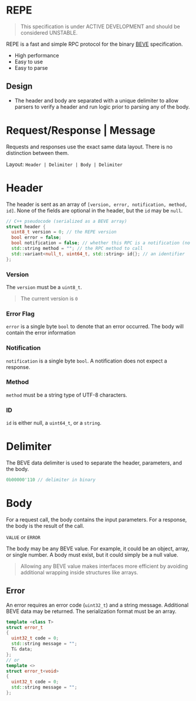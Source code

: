 # REPE

> This specification is under ACTIVE DEVELOPMENT and should be considered UNSTABLE.

REPE is a fast and simple RPC protocol for the binary [BEVE](https://github.com/stephenberry/beve) specification.

- High performance
- Easy to use
- Easy to parse

## Design

- The header and body are separated with a unique delimiter to allow parsers to verify a header and run logic prior to parsing any of the body.

# Request/Response | Message

Requests and responses use the exact same data layout. There is no distinction between them.

Layout: `Header | Delimiter | Body | Delimiter`

# Header

The header is sent as an array of `[version, error, notification, method, id]`. None of the fields are optional in the header, but the `id`  may be `null`.

```c++
// C++ pseudocode (serialized as a BEVE array)
struct header {
  uint8_t version = 0; // the REPE version
  bool error = false;
  bool notification = false; // whether this RPC is a notification (no response returned)
  std::string method = ""; // the RPC method to call
  std::variant<null_t, uint64_t, std::string> id{}; // an identifier
};
```

### Version

The `version` must be a `uint8_t`.

> The current version is `0`

### Error Flag

`error` is a single byte `bool` to denote that an error occurred. The body will contain the error information

### Notification

`notification` is a single byte `bool`. A notification does not expect a response.

### Method

`method` must be a string type of UTF-8 characters.

### ID

`id` is either null, a `uint64_t`, or a `string`.

# Delimiter

The BEVE data delimiter is used to separate the header, parameters, and the body.

```c++
0b00000'110 // delimiter in binary
```

# Body

For a request call, the body contains the input parameters. For a response, the body is the result of the call.

`VALUE` or `ERROR`

The body may be any BEVE value. For example, it could be an object, array, or single number. A body must exist, but it could simply be a null value.

> Allowing any BEVE value makes interfaces more efficient by avoiding additional wrapping inside structures like arrays.

## Error

An error requires an error code (`uint32_t`) and a string message. Additional BEVE data may be returned. The serialization format must be an array.

```c++
template <class T>
struct error_t
{
  uint32_t code = 0;
  std::string message = "";
  T& data;
};
// or
template <>
struct error_t<void>
{
  uint32_t code = 0;
  std::string message = "";
};
```

